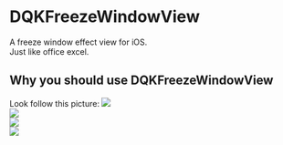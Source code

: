 # DQKFreezeWindowView
A freeze window effect view for iOS.   
Just like office excel.   
## Why you should use DQKFreezeWindowView   
Look follow this picture:
![](https://github.com/DianQK/DQKFreezeWindowView/blob/master/Screenshots/DemoScreenshot.png?raw=true)   
![](https://github.com/DianQK/DQKFreezeWindowView/blob/master/Screenshots/AppleScreenshot.png?raw=true)   
![](https://github.com/DianQK/DQKFreezeWindowView/blob/master/Screenshots/DemoVideo.gif?raw=true)   
![](https://github.com/DianQK/DQKFreezeWindowView/blob/master/Screenshots/ExampleVideo.gif?raw=true)   
